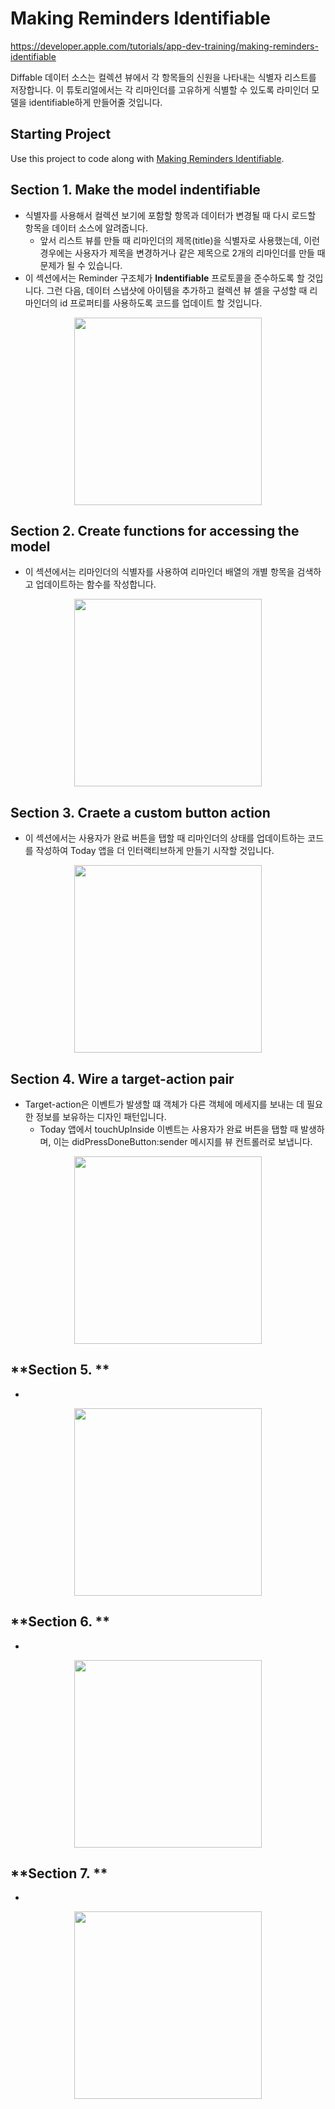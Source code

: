 # Making Reminders Identifiable
https://developer.apple.com/tutorials/app-dev-training/making-reminders-identifiable

Diffable 데이터 소스는 컬렉션 뷰에서 각 항목들의 신원을 나타내는 식별자 리스트를 저장합니다. 이 튜토리얼에서는 각 리마인더를 고유하게 식별할 수 있도록 라미인더 모델을 identifiable하게 만들어줄 것입니다.


## Starting Project

Use this project to code along with [Making Reminders Identifiable](https://developer.apple.com/tutorials/app-dev-training/making-reminders-identifiable).


## **Section 1. Make the model indentifiable**
- 식별자를 사용해서 컬렉션 보기에 포함할 항목과 데이터가 변경될 때 다시 로드할 항목을 데이터 소스에 알려줍니다.
  - 앞서 리스트 뷰를 만들 때 리마인더의 제목(title)을 식별자로 사용했는데, 이런 경우에는 사용자가 제목을 변경하거나 같은 제목으로 2개의 리마인더를 만들 때 문제가 될 수 있습니다.
- 이 섹션에서는 Reminder 구조체가 **Indentifiable** 프로토콜을 준수하도록 할 것입니다. 그런 다음, 데이터 스냅샷에 아이템을 추가하고 컬렉션 뷰 셀을 구성할 때 리마인더의 id 프로퍼티를 사용하도록 코드를 업데이트 할 것입니다.

<div style="text-align: center;">
    <img src="https://github.com/kybeen/UIKit-Study/assets/89764127/e56424fc-dd4e-4662-bfb8-3febc4084da5" alt="" width="300">
</div>

## **Section 2. Create functions for accessing the model**
- 이 섹션에서는 리마인더의 식별자를 사용하여 리마인더 배열의 개별 항목을 검색하고 업데이트하는 함수를 작성합니다.

<div style="text-align: center;">
    <img src="https://github.com/kybeen/UIKit-Study/assets/89764127/e9b443ab-6b4b-414a-b6ab-455e080ddb99" alt="" width="300">
</div>


## **Section 3. Craete a custom button action**
- 이 섹션에서는 사용자가 완료 버튼을 탭할 때 리마인더의 상태를 업데이트하는 코드를 작성하여 Today 앱을 더 인터랙티브하게 만들기 시작할 것입니다.

<div style="text-align: center;">
    <img src="https://github.com/kybeen/UIKit-Study/assets/89764127/fa7b1902-c1da-48a3-8244-987e77b2e489" alt="" width="300">
</div>


## **Section 4. Wire a target-action pair**
- Target-action은 이벤트가 발생할 떄 객체가 다른 객체에 메세지를 보내는 데 필요한 정보를 보유하는 디자인 패턴입니다.
  - Today 앱에서 touchUpInside 이벤트는 사용자가 완료 버튼을 탭할 때 발생하며, 이는 didPressDoneButton:sender 메시지를 뷰 컨트롤러로 보냅니다.

<div style="text-align: center;">
    <img src="https://github.com/kybeen/UIKit-Study/assets/89764127/50c93edc-738e-446b-942a-76273c1b0850" alt="" width="300">
</div>


## **Section 5. **
- 

<div style="text-align: center;">
    <img src="" alt="" width="300">
</div>


## **Section 6. **
- 

<div style="text-align: center;">
    <img src="" alt="" width="300">
</div>


## **Section 7. **
- 

<div style="text-align: center;">
    <img src="" alt="" width="300">
</div>





<!-- <div style="text-align: center;">
    <img src="" alt="" width="150">
</div> -->